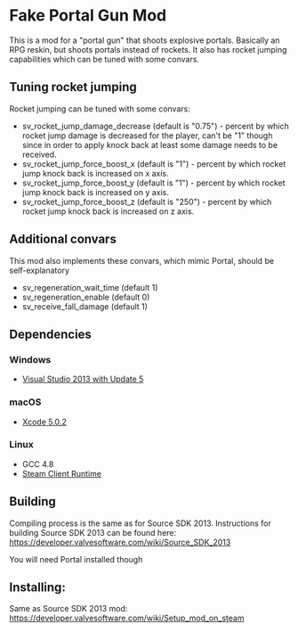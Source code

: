 Fake Portal Gun Mod
=====

This is a mod for a "portal gun" that shoots explosive portals. Basically an RPG reskin, but shoots portals instead of rockets. It also has rocket jumping capabilities which can be tuned with some convars.

## Tuning rocket jumping

Rocket jumping can be tuned with some convars:

* sv_rocket_jump_damage_decrease (default is "0.75") - percent by which rocket jump damage is decreased for the player, can't be "1" though since in order to apply knock back at least some damage needs to be received.
* sv_rocket_jump_force_boost_x (default is "1") - percent by which rocket jump knock back is increased on x axis.
* sv_rocket_jump_force_boost_y (default is "1") - percent by which rocket jump knock back is increased on y axis.
* sv_rocket_jump_force_boost_z (default is "250") - percent by which rocket jump knock back is increased on z axis.

## Additional convars

This mod also implements these convars, which mimic Portal, should be self-explanatory

* sv_regeneration_wait_time (default 1)
* sv_regeneration_enable (default 0)
* sv_receive_fall_damage (default 1)

## Dependencies

### Windows
* [Visual Studio 2013 with Update 5](https://visualstudio.microsoft.com/vs/older-downloads/)

### macOS
* [Xcode 5.0.2](https://developer.apple.com/downloads/more)

### Linux
* GCC 4.8
* [Steam Client Runtime](http://media.steampowered.com/client/runtime/steam-runtime-sdk_latest.tar.xz)

## Building

Compiling process is the same as for Source SDK 2013. Instructions for building Source SDK 2013 can be found here: https://developer.valvesoftware.com/wiki/Source_SDK_2013

You will need Portal installed though

## Installing:

Same as Source SDK 2013 mod: https://developer.valvesoftware.com/wiki/Setup_mod_on_steam
